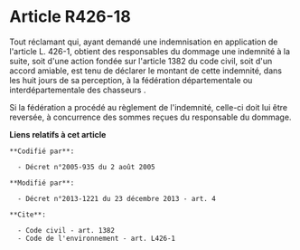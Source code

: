 # Article R426-18

Tout réclamant qui, ayant demandé une indemnisation en application de l'article L. 426-1, obtient des responsables du dommage
une indemnité à la suite, soit d'une action fondée sur l'article 1382 du code civil, soit d'un accord amiable, est tenu de
déclarer le montant de cette indemnité, dans les huit jours de sa perception, à la   fédération départementale ou
interdépartementale des chasseurs . 

Si la fédération a procédé au règlement de l'indemnité, celle-ci doit lui être reversée, à concurrence des sommes reçues du
responsable du dommage.

**Liens relatifs à cet article**

	**Codifié par**:

	  - Décret n°2005-935 du 2 août 2005

	**Modifié par**:

	  - Décret n°2013-1221 du 23 décembre 2013 - art. 4

	**Cite**:

	  - Code civil - art. 1382
	  - Code de l'environnement - art. L426-1
